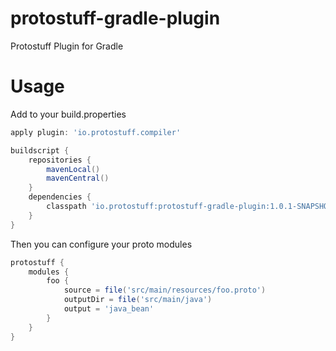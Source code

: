 protostuff-gradle-plugin
========================

Protostuff Plugin for Gradle

Usage
=====

Add to your build.properties

```groovy
apply plugin: 'io.protostuff.compiler'

buildscript {
    repositories {
        mavenLocal()
        mavenCentral()
    }
    dependencies {
        classpath 'io.protostuff:protostuff-gradle-plugin:1.0.1-SNAPSHOT'
    }
}

```

Then you can configure your proto modules

```groovy
protostuff {
    modules {
        foo {
            source = file('src/main/resources/foo.proto')
            outputDir = file('src/main/java')
            output = 'java_bean'
        }
    }
}
```
